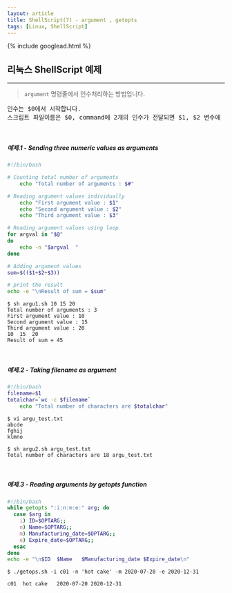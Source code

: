 ```yaml
---
layout: article
title: ShellScript(7) - argument , getopts
tags: [Linux, ShellScript]
---
```


{% include googlead.html %}

## 리눅스 ShellScript 예제
---


> `argument` 명령줄에서 인수처리하는 방법입니다.<br>
<pre>
인수는 $0에서 시작합니다.
스크립트 파일이름은 $0, command에 2개의 인수가 전달되면 $1, $2 변수에  순차적으로 수신됩니다.
</pre>

<br>

##### 예제.1 - Sending three numeric values as arguments

``` bash
#!/bin/bash

# Counting total number of arguments
    echo "Total number of arguments : $#"

# Reading argument values individually
    echo "First argument value : $1"
    echo "Second argument value : $2"
    echo "Third argument value : $3"

# Reading argument values using loop
for argval in "$@"
do
    echo -n "$argval  "
done

# Adding argument values
sum=$(($1+$2+$3))

# print the result
echo -e "\nResult of sum = $sum"
```
```
$ sh argu1.sh 10 15 20
Total number of arguments : 3
First argument value : 10
Second argument value : 15
Third argument value : 20
10  15  20  
Result of sum = 45
```

<br>

##### 예제.2 - Taking filename as argument

``` bash
#!/bin/bash
filename=$1
totalchar=`wc -c $filename`
    echo "Total number of characters are $totalchar"
```
```
$ vi argu_test.txt
abcde
fghij
klmno
```
```
$ sh argu2.sh argu_test.txt
Total number of characters are 18 argu_test.txt
```

<br>

##### 예제.3 - Reading arguments by getopts function

``` bash
#!/bin/bash
while getopts ":i:n:m:e:" arg; do
  case $arg in
    i) ID=$OPTARG;;
    n) Name=$OPTARG;;
    m) Manufacturing_date=$OPTARG;;
    e) Expire_date=$OPTARG;;
  esac
done
echo -e "\n$ID  $Name   $Manufacturing_date $Expire_date\n"
```
```
$ ./getops.sh -i c01 -n 'hot cake' -m 2020-07-20 -e 2020-12-31

c01  hot cake   2020-07-20 2020-12-31
```
